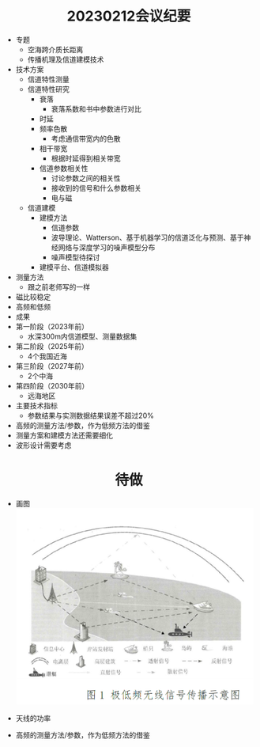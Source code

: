 # <center>20230212会议纪要</center>

- 专题
  - 空海跨介质长距离
  - 传播机理及信道建模技术
- 技术方案
  - 信道特性测量
  - 信道特性研究
    - 衰落
      - 衰落系数和书中参数进行对比
    - 时延
    - 频率色散
      - 考虑通信带宽内的色散
    - 相干带宽
      - 根据时延得到相关带宽
    - 信道参数相关性
      - 讨论参数之间的相关性
      - 接收到的信号和什么参数相关
      - 电与磁
  - 信道建模
    - 建模方法
      - 信道参数
      - 波导理论、Watterson、基于机器学习的信道泛化与预测、基于神经网络与深度学习的噪声模型分布
      - 噪声模型待探讨
    - 建模平台、信道模拟器
- 测量方法
  - 跟之前老师写的一样
- 磁比较稳定
- 高频和低频
- 成果
- 第一阶段（2023年前）
  - 水深300m内信道模型、测量数据集
- 第二阶段（2025年前）
  - 4个我国近海
- 第三阶段（2027年前）
  - 2个中海
- 第四阶段（2030年前）
  - 远海地区
- 主要技术指标
  - 参数结果与实测数据结果误差不超过20%
- 高频的测量方法/参数，作为低频方法的借鉴
- 测量方案和建模方法还需要细化
- 波形设计需要考虑

# <center>待做</center>

- 画图
![](pic/pic1.png)

- 天线的功率
- 高频的测量方法/参数，作为低频方法的借鉴